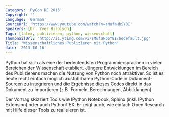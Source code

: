 ```yaml
---
Category: 'PyCon DE 2013'
Copyright: ''
Language: 'German'
SourceUrl: 'https://www.youtube.com/watch?v=sMufaHbSY8I'
Speakers: [Dr. Yves Hilpisch]
Tags: [latex, publizieren, python, wissenschaft]
ThumbnailUrl: 'http://i1.ytimg.com/vi/sMufaHbSY8I/hqdefault.jpg'
Title: 'Wissenschaftliches Publizieren mit Python'
date: '2013-10-16'
---
```

Python hat sich als eine der bedeutendsten Programmiersprachen in vielen Bereichen der Wissenschaft etabliert. Jüngere Entwicklungen im Bereich des Publizierens machen die Nutzung von Python noch attraktiver. So ist es heute recht einfach möglich ausführbaren Python-Code in Dokument-Sourcen zu integrieren und die Ergebnisse dieses Codes direkt in das Dokument zu importieren (z.B. Formeln, Berechnungen, Abbildungen).

Der Vortrag skizziert Tools wie IPython Notebook, Sphinx (inkl. IPython Extension) oder auch PythonTEX. Er zeigt auch, wie einfach Open Research mit Hilfe dieser Tools zu realisieren ist.
